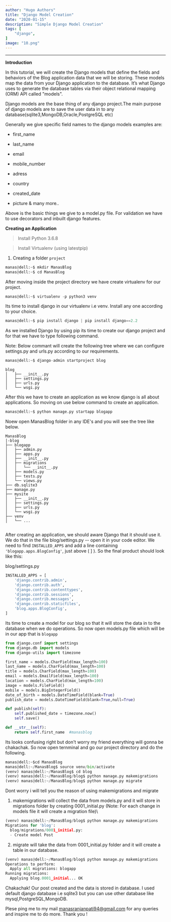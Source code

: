 ```yaml
---
author: "Hugo Authors"
title: "Django Model Creation"
date: "2020-01-15"
description: "Simple Django Model Creation"
tags: [
    "django",
]
image: "10.png"
---
```



---

**Introduction**

In this tutorial, we will create the Django models that define the fields and behaviors of the Blog application data that we will be storing. These models map the data from your Django application to the database. It’s what Django uses to generate the database tables via their object relational mapping (ORM) API called "models".

Django models are the base thing of any django project.The main purpose of django models are to save the user data in to any database(sqlite3,MongoDB,Oracle,PostgreSQL etc)


Generally we give specific field names to the django models examples are:
+ first_name

+ last_name

+ email

+ mobile_number

+ adress

+ country

+ created_date

+ picture & many more..

Above is the basic things we give to a model.py file. For validation we have to use decorators and inbuilt django features.


**Creating an Application**

>Install Python 3.6.8

>Install Virtualenv (using latestpip)


1. Creating a folder `project`

``` python
manas@dell:~$ mkdir ManasBlog
manas@dell:~$ cd ManasBlog
```
After moving inside the project directory we have create virtualenv for our project.


``` python
manas@dell:~$ virtualenv -p python3 venv
````

Its time to install django in our virtualenv i.e venv. Install any one according to your choice.


``` python
manas@dell:~$ pip install django | pip install django==2.2
````

As we installed Django by using pip its time to create our django project and for that we have to type following command.

Note: Below commant will create the following tree where we can configure settings.py and urls.py according to our requirements.

``` python
manas@dell:~$ django-admin startproject blog
````

``` text
blog
│   ├── __init__.py
│   ├── settings.py
│   ├── urls.py
│   └── wsgi.py
```

After this we have to create an application as we know django is all about applications. So moving on use below command to create an application.


``` python
manas@dell:~$ python manage.py startapp blogapp
````

Noew open ManasBlog folder in any IDE's and you will see the tree like below.

``` text
ManasBlog
|-blog
├── blogapp
│   ├── admin.py
│   ├── apps.py
│   ├── __init__.py
│   ├── migrations
│   │   └── __init__.py
│   ├── models.py
│   ├── tests.py
│   └── views.py
├── db.sqlite3
├── manage.py
├── mysite
│   ├── __init__.py
│   ├── settings.py
│   ├── urls.py
│   └── wsgi.py
├── venv
│   └── ...


```
After creating an application, we should aware Django that it should use it. We do that in the file blog/settings.py -- open it in your code editor. We need to find `INSTALLED_APPS` and add a line containing `'blogapp.apps.BlogConfig'`, just above ( ] ). So the final product should look like this:


blog/settings.py

``` python
INSTALLED_APPS = [
    'django.contrib.admin',
    'django.contrib.auth',
    'django.contrib.contenttypes',
    'django.contrib.sessions',
    'django.contrib.messages',
    'django.contrib.staticfiles',
    'blog.apps.BlogConfig',
]
```

Its time to create a model for our blog so that it will store the data in to the database when we do operations. So now open models.py file which will be in our app that is `blogapp`



``` python
from django.conf import settings
from django.db import models
from django-utils import timezone

first_name = models.CharField(max_length=100)
last_name = models.CharField(max_length=100)
title = models.CharField(max_length=100)
email = models.EmailField(max_length=100)
location = models.CharField(max_length=100)
image = models.FileField()
mobile = models.BigIntegerField()
date_of_birth = models.DateTimeField(blank=True)
publish_date = models.DateTimeField(blank=True,null=True)

def publish(self):
    self.published_date = timezone.now()
    self.save()

def __str__(self):
    return self.first_name  #manasblog
```

Its looks confusing right but don't worry my friend everything will gonna be chakachak. So now open ternminal and go our project directory and do the following.

``` python
manas@dell:~$cd ManasBlog
manas@dell:~/ManasBlog$ source venv/bin/activate
(venv) manas@dell:~/ManasBlog$ cd blog
(venv) manas@dell:~/ManasBlog/blog$ python manage.py makemigrations
(venv) manas@dell:~/ManasBlog/blog$ python manage.py migrate
```
Dont worry i will tell you the reason of using makemigrations and migrate

1. makemigrations will collect the data from models.py and it will store in migrations folder by creating 0001_initial.py (Note: For each change in models file it will create a migration file)\

``` python
(venv) manas@dell:~/ManasBlog/blog$ python manage.py makemigrations
Migrations for 'blog':
  blog/migrations/0001_initial.py:
  - Create model Post
```

2. migrate will take the data from 0001_initial.py folder and it will create a table in our database.

``` python
(venv) manas@dell:~/ManasBlog/blog$ python manage.py makemigrations
Operations to perform:
  Apply all migrations: blogapp
Running migrations:
  Applying blog.0001_initial... OK
```


Chakachak! Our post created and the data is stored in database. I used default django database i.e sqlite3 but you can use other database like mysql,PostgreSQL,MongoDB.


Plese ping me to my mail manasranjanpati94@gmail.com for any queries and inspire me to do more. Thank you  !
